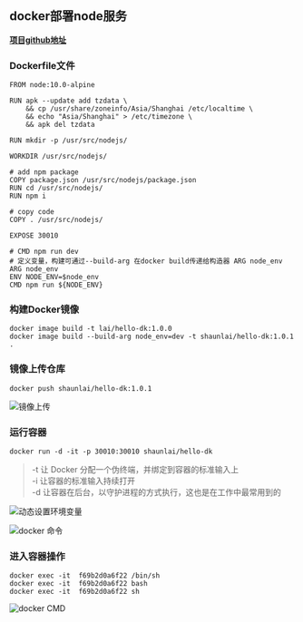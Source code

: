 ## docker部署node服务
[**项目github地址**](https://github.com/Keyxllai/hello-docker)
### Dockerfile文件
```
FROM node:10.0-alpine

RUN apk --update add tzdata \
    && cp /usr/share/zoneinfo/Asia/Shanghai /etc/localtime \
    && echo "Asia/Shanghai" > /etc/timezone \
    && apk del tzdata

RUN mkdir -p /usr/src/nodejs/

WORKDIR /usr/src/nodejs/

# add npm package
COPY package.json /usr/src/nodejs/package.json
RUN cd /usr/src/nodejs/
RUN npm i

# copy code
COPY . /usr/src/nodejs/

EXPOSE 30010

# CMD npm run dev
# 定义变量，构建可通过--build-arg 在docker build传递给构造器 ARG node_env
ARG node_env 
ENV NODE_ENV=$node_env
CMD npm run ${NODE_ENV}
```
### 构建Docker镜像
```
docker image build -t lai/hello-dk:1.0.0
docker image build --build-arg node_env=dev -t shaunlai/hello-dk:1.0.1 .
```
### 镜像上传仓库
```
docker push shaunlai/hello-dk:1.0.1
```
![镜像上传](http://innomind-zj.smartbx.top/DK3.png)
### 运行容器
```
docker run -d -it -p 30010:30010 shaunlai/hello-dk
```
> -t 让 Docker 分配一个伪终端，并绑定到容器的标准输入上  
> -i 让容器的标准输入持续打开  
> -d 让容器在后台，以守护进程的方式执行，这也是在工作中最常用到的

![动态设置环境变量](http://innomind-zj.smartbx.top/DK2.png)

![docker 命令](http://innomind-zj.smartbx.top/DK1.png)
### 进入容器操作
```
docker exec -it  f69b2d0a6f22 /bin/sh
docker exec -it  f69b2d0a6f22 bash
docker exec -it  f69b2d0a6f22 sh
```

![docker CMD](http://innomind-zj.smartbx.top/dk.png)